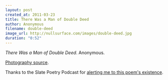 ```yaml
---
layout: post
created_at: 2011-03-23
title: There Was a Man of Double Deed
author: Anonymous
filename: double-deed
image_url: http://nullsurface.com/images/double-deed.jpg
duration: "0:52"
---
```


_There Was a Man of Double Deed_.  Anonymous.

[Photography source](http://www.flickr.com/photos/lupinthe3rd/508326012/).

Thanks to the Slate Poetry Podcast for [alerting me to this poem's existence](http://www.slate.com/id/2200516/).

